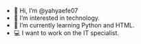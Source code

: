 - 👋 Hi, I’m @yahyaefe07
- 👀 I’m interested in technology. 
- 🌱 I’m currently learning Python and HTML.
- 💻 I want to work on the IT specialist.
<!---
yahyaefe07/yahyaefe07 is a ✨ special ✨ repository because its `README.md` (this file) appears on your GitHub profile.
You can click the Preview link to take a look at your changes.
--->
